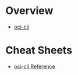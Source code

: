 # Overview

- [oci-cli](https://docs.oracle.com/en-us/iaas/Content/API/Concepts/cliconcepts.htm)

# Cheat Sheets

- [oci-cli Reference](https://docs.oracle.com/iaas/tools/oci-cli/latest/oci_cli_docs/)
